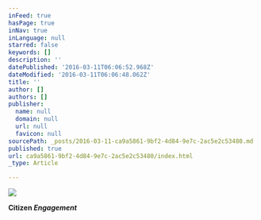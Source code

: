 ```yaml
---
inFeed: true
hasPage: true
inNav: true
inLanguage: null
starred: false
keywords: []
description: ''
datePublished: '2016-03-11T06:06:52.968Z'
dateModified: '2016-03-11T06:06:48.062Z'
title: ''
author: []
authors: []
publisher:
  name: null
  domain: null
  url: null
  favicon: null
sourcePath: _posts/2016-03-11-ca9a5861-9bf2-4d84-9e7c-2ac5e2c53480.md
published: true
url: ca9a5861-9bf2-4d84-9e7c-2ac5e2c53480/index.html
_type: Article

---
```

![](https://the-grid-user-content.s3-us-west-2.amazonaws.com/453d1b02-aae9-4e4d-9810-c7b5a4d02c86.jpg)

**Citizen _Engagement_**